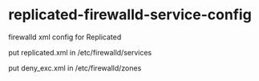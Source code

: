 # replicated-firewalld-service-config
firewalld xml config for Replicated

put replicated.xml in /etc/firewalld/services

put deny_exc.xml in /etc/firewalld/zones
